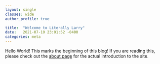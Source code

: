 ```yaml
---
layout: single
classes: wide
author_profile: true

title:  "Welcome to Literally Larry"
date:   2021-07-10 23:01:52 -0400
categories: meta
---
```

Hello World! This marks the beginning of this blog! If you are reading this, please check out the [about page](/about) for the actual introduction to the site.